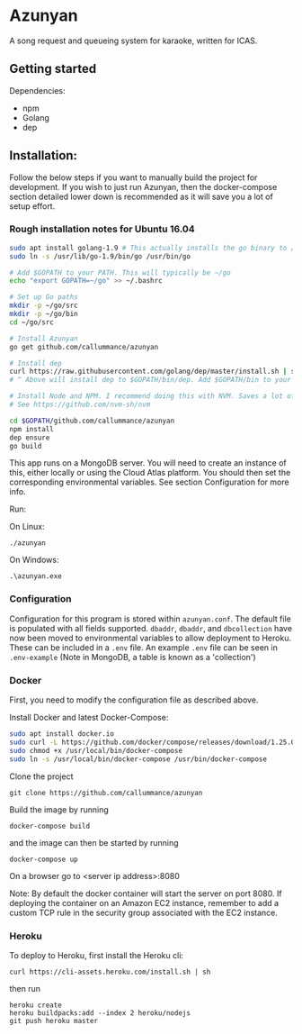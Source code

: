 # Azunyan
A song request and queueing system for karaoke, written for ICAS.

## Getting started
Dependencies:
- npm
- Golang
- dep

## Installation:
Follow the below steps if you want to manually build the project for development. If you wish to just run Azunyan, then the docker-compose section detailed lower down is recommended as it will save you a lot of setup effort.

### Rough installation notes for Ubuntu 16.04

```bash
sudo apt install golang-1.9 # This actually installs the go binary to /usr/lib for some reason so we will need to do a symlink
sudo ln -s /usr/lib/go-1.9/bin/go /usr/bin/go

# Add $GOPATH to your PATH. This will typically be ~/go
echo "export GOPATH=~/go" >> ~/.bashrc

# Set up Go paths
mkdir -p ~/go/src
mkdir -p ~/go/bin
cd ~/go/src

# Install Azunyan
go get github.com/callummance/azunyan

# Install dep
curl https://raw.githubusercontent.com/golang/dep/master/install.sh | sh
# ^ Above will install dep to $GOPATH/bin/dep. Add $GOPATH/bin to your path

# Install Node and NPM. I recommend doing this with NVM. Saves a lot of headache.
# See https://github.com/nvm-sh/nvm

cd $GOPATH/github.com/callummance/azunyan
npm install
dep ensure
go build
```

This app runs on a MongoDB server. You will need to create an instance of this, either locally or using the Cloud Atlas platform.
You should then set the corresponding environmental variables. See section Configuration for more info.

Run:

On Linux:

```
./azunyan
```

On Windows:

```
.\azunyan.exe
```

### Configuration
Configuration for this program is stored within `azunyan.conf`. The default file is populated with all fields supported. 
`dbaddr`, `dbaddr`, and `dbcollection` have now been moved to environmental variables to allow deployment to Heroku. These can be included in a `.env` file. An example `.env` file can be seen in `.env-example` (Note in MongoDB, a table is known as a 'collection')

### Docker
First, you need to modify the configuration file as described above.


Install Docker and latest Docker-Compose:
```bash
sudo apt install docker.io
sudo curl -L https://github.com/docker/compose/releases/download/1.25.0/docker-compose-`uname -s`-`uname -m` -o /usr/local/bin/docker-compose
sudo chmod +x /usr/local/bin/docker-compose
sudo ln -s /usr/local/bin/docker-compose /usr/bin/docker-compose
```
Clone the project
```
git clone https://github.com/callummance/azunyan
```
Build the image by running 
```
docker-compose build
```
and the image can then be started by running
```
docker-compose up
```
On a browser go to \<server ip address\>:8080

Note: By default the docker container will start the server on port 8080. If deploying the container on an Amazon EC2 instance, remember to add a custom TCP rule in the security group associated with the EC2 instance.

### Heroku
To deploy to Heroku, first install the Heroku cli:
```
curl https://cli-assets.heroku.com/install.sh | sh
```

 then run
```
heroku create
heroku buildpacks:add --index 2 heroku/nodejs
git push heroku master
```